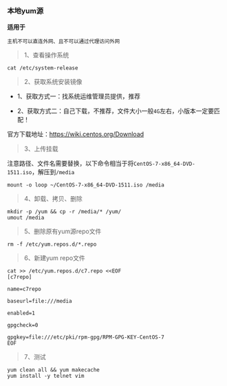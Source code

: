 ### 本地yum源

**适用于**

`主机不可以直连外网、且不可以通过代理访问外网`


> 1、查看操作系统

```shell
cat /etc/system-release
```

> 2、获取系统安装镜像

- 1、获取方式一：找系统运维管理员提供，推荐

- 2、获取方式二：自己下载，不推荐，文件大小一般`4G`左右，小版本一定要匹配！

官方下载地址：https://wiki.centos.org/Download

> 3、上传挂载

注意路径、文件名需要替换，以下命令相当于将`CentOS-7-x86_64-DVD-1511.iso`，解压到`/media`

```shell
mount -o loop ~/CentOS-7-x86_64-DVD-1511.iso /media
```

> 4、卸载、拷贝、删除

```shell
mkdir -p /yum && cp -r /media/* /yum/
umout /media
```

> 5、删除原有yum源repo文件

````shell
rm -f /etc/yum.repos.d/*.repo
````

> 6、新建yum repo文件

```shell
cat >> /etc/yum.repos.d/c7.repo <<EOF
[c7repo]

name=c7repo

baseurl=file:///media

enabled=1

gpgcheck=0

gpgkey=file:///etc/pki/rpm-gpg/RPM-GPG-KEY-CentOS-7
EOF
```

> 7、测试

```shell
yum clean all && yum makecache
yum install -y telnet vim
```